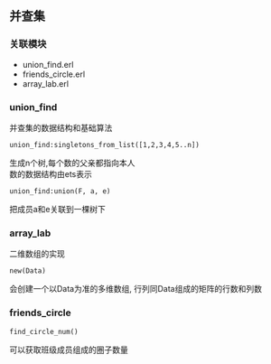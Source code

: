 ## 并查集

### 关联模块

* union_find.erl
* friends_circle.erl
* array_lab.erl

### union_find

并查集的数据结构和基础算法


```
union_find:singletons_from_list([1,2,3,4,5..n])
```
生成n个树,每个数的父亲都指向本人  
数的数据结构由ets表示


```
union_find:union(F, a, e)
```
把成员a和e关联到一棵树下



### array_lab

二维数组的实现

```
new(Data)
```
会创建一个以Data为准的多维数组, 行列同Data组成的矩阵的行数和列数


### friends_circle

```
find_circle_num()
```
可以获取班级成员组成的圈子数量